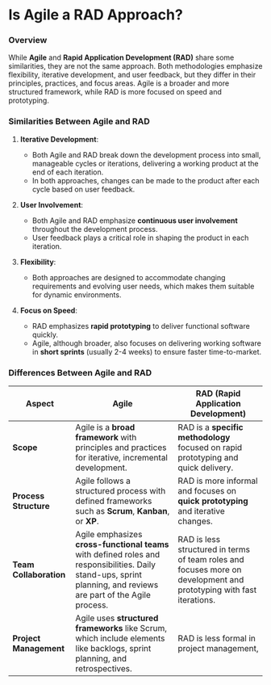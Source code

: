 # Is Agile a RAD Approach?

### Overview

While **Agile** and **Rapid Application Development (RAD)** share some similarities, they are not the same approach. Both methodologies emphasize flexibility, iterative development, and user feedback, but they differ in their principles, practices, and focus areas. Agile is a broader and more structured framework, while RAD is more focused on speed and prototyping.

### Similarities Between Agile and RAD

1. **Iterative Development**:
   - Both Agile and RAD break down the development process into small, manageable cycles or iterations, delivering a working product at the end of each iteration.
   - In both approaches, changes can be made to the product after each cycle based on user feedback.

2. **User Involvement**:
   - Both Agile and RAD emphasize **continuous user involvement** throughout the development process.
   - User feedback plays a critical role in shaping the product in each iteration.

3. **Flexibility**:
   - Both approaches are designed to accommodate changing requirements and evolving user needs, which makes them suitable for dynamic environments.

4. **Focus on Speed**:
   - RAD emphasizes **rapid prototyping** to deliver functional software quickly.
   - Agile, although broader, also focuses on delivering working software in **short sprints** (usually 2-4 weeks) to ensure faster time-to-market.

### Differences Between Agile and RAD

| **Aspect**                 | **Agile**                                              | **RAD (Rapid Application Development)**              |
|----------------------------|--------------------------------------------------------|------------------------------------------------------|
| **Scope**                   | Agile is a **broad framework** with principles and practices for iterative, incremental development. | RAD is a **specific methodology** focused on rapid prototyping and quick delivery. |
| **Process Structure**       | Agile follows a structured process with defined frameworks such as **Scrum**, **Kanban**, or **XP**. | RAD is more informal and focuses on **quick prototyping** and iterative changes. |
| **Team Collaboration**      | Agile emphasizes **cross-functional teams** with defined roles and responsibilities. Daily stand-ups, sprint planning, and reviews are part of the Agile process. | RAD is less structured in terms of team roles and focuses more on development and prototyping with fast iterations. |
| **Project Management**      | Agile uses **structured frameworks** like Scrum, which include elements like backlogs, sprint planning, and retrospectives. | RAD is less formal in project management,
